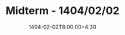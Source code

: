 ---
type: exam
date: 1404-02-02T8:00:00+4:30
title: "Midterm - 1404/02/02"
thumbnail: /static_files/exam/midterm.png
links:
  # - url: /static_files/exam/midterm.pdf
  #   name: Source 
  # - url: /static_files/exam/ReviewQuiz/solution.pdf
  #   name: Solutions
hide_from_announcments: true
---